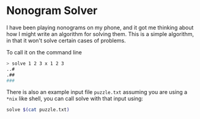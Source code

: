 
# Nonogram Solver

I have been playing nonograms on my phone, and it got me thinking about how I
might write an algorithm for solving them.  This is a simple algorithm, in that
it won't solve certain cases of problems.

To call it on the command line

```sh
> solve 1 2 3 x 1 2 3
..#
.##
###
```

There is also an example input file `puzzle.txt` assuming you are using a `*nix` like shell, you can call solve with that input using:

```sh
solve $(cat puzzle.txt)
```
